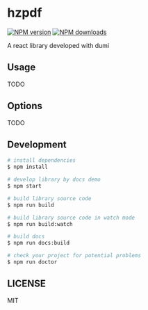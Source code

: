 # hzpdf

[![NPM version](https://img.shields.io/npm/v/hzpdf.svg?style=flat)](https://npmjs.org/package/hzpdf)
[![NPM downloads](http://img.shields.io/npm/dm/hzpdf.svg?style=flat)](https://npmjs.org/package/hzpdf)

A react library developed with dumi

## Usage

TODO

## Options

TODO

## Development

```bash
# install dependencies
$ npm install

# develop library by docs demo
$ npm start

# build library source code
$ npm run build

# build library source code in watch mode
$ npm run build:watch

# build docs
$ npm run docs:build

# check your project for potential problems
$ npm run doctor
```

## LICENSE

MIT
